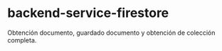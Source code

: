 # backend-service-firestore
Obtención documento, guardado documento y obtención de colección completa.
